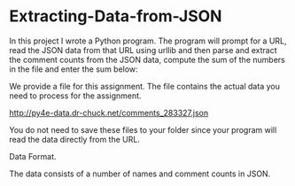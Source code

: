 # Extracting-Data-from-JSON
 In this project I wrote a Python program. The program will prompt for a URL, read the JSON data from that URL using urllib and then parse and extract the comment counts from the JSON data, compute the sum of the numbers in the file and enter the sum below:

We provide a file for this assignment. The file contains the actual data you need to process for the assignment.

http://py4e-data.dr-chuck.net/comments_283327.json 

You do not need to save these files to your folder since your program will read the data directly from the URL.


Data Format.

The data consists of a number of names and comment counts in JSON.

